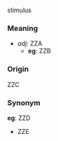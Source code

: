 stimulus
### Meaning
+ _adj_: ZZA
    + __eg__: ZZB

### Origin

ZZC

### Synonym

__eg__: ZZD

+ ZZE


